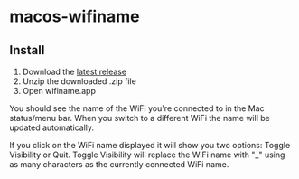 # macos-wifiname


## Install
1. Download the [latest release](https://github.com/clarkio/macos-wifiname/releases)
2. Unzip the downloaded .zip file
3. Open wifiname.app

You should see the name of the WiFi you're connected to in the Mac status/menu bar. When you switch to a different WiFi the name will be updated automatically.

If you click on the WiFi name displayed it will show you two options: Toggle Visibility or Quit. Toggle Visibility will replace the WiFi name with "_" using as many characters as the currently connected WiFi name.
